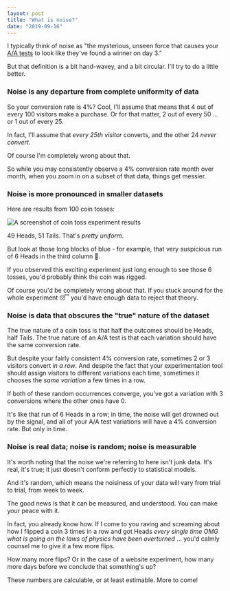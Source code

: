 ```yaml
---
layout: post
title: "What is noise?"
date: "2019-09-16"
---
```


I typically think of noise as "the mysterious, unseen force that causes your [A/A tests](https://briandavidhall.com/the-mighty-a-a-test/) to look like they've found a winner on day 3."

But that definition is a bit hand-wavey, and a bit circular. I'll try to do a little better.

### Noise is any departure from complete uniformity of data

So your conversion rate is 4%? Cool, I'll assume that means that 4 out of every 100 visitors make a purchase. Or for that matter, 2 out of every 50 ... or 1 out of every 25.

In fact, I'll assume that _every 25th visitor_ converts, and the other 24 _never convert_.

Of course I'm completely wrong about that.

So while you may consistently observe a 4% conversion rate month over month, when you zoom in on a subset of that data, things get messier.

### Noise is more pronounced in smaller datasets

Here are results from 100 coin tosses:

![A screenshot of coin toss experiment results](/images/coin-toss.png)

49 Heads, 51 Tails. That's _pretty uniform_.

But look at those long blocks of blue - for example, that very suspicious run of 6 Heads in the third column 🤔.

If you observed this exciting experiment just long enough to see those 6 tosses, you'd probably think the coin was rigged.

Of course you'd be completely wrong about that. If you stuck around for the whole experiment 😴 you'd have enough data to reject that theory.

### Noise is data that obscures the "true" nature of the dataset

The true nature of a coin toss is that half the outcomes should be Heads, half Tails. The true nature of an A/A test is that each variation should have the same conversion rate.

But despite your fairly consistent 4% conversion rate, sometimes 2 or 3 visitors convert _in a row_. And despite the fact that your experimentation tool should assign visitors to different variations each time, sometimes it chooses the _same variation_ a few times in a row.

If both of these random occurrences converge, you've got a variation with 3 conversions where the other ones have 0.

It's like that run of 6 Heads in a row; in time, the noise will get drowned out by the signal, and all of your A/A test variations will have a 4% conversion rate. But only in time.

### Noise is real data; noise is random; noise is measurable

It's worth noting that the noise we're referring to here isn't junk data. It's real, it's true; it just doesn't conform perfectly to statistical models.

And it's random, which means the noisiness of your data will vary from trial to trial, from week to week.

The good news is that it can be measured, and understood. You can make your peace with it.

In fact, you already know how. If I come to you raving and screaming about how I flipped a coin 3 times in a row and got Heads _every single time OMG what is going on the laws of physics have been overturned_ ... you'd calmly counsel me to give it a few more flips.

How many more flips? Or in the case of a website experiment, how many more days before we conclude that something's up?

These numbers are calculable, or at least estimable. More to come!
